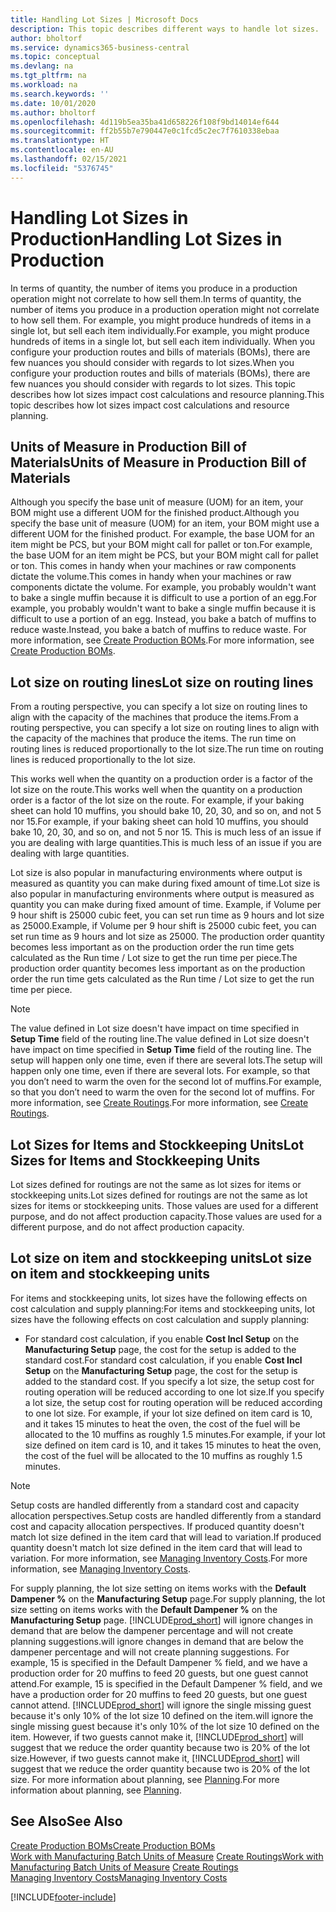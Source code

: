 ```yaml
---
title: Handling Lot Sizes | Microsoft Docs
description: This topic describes different ways to handle lot sizes.
author: bholtorf
ms.service: dynamics365-business-central
ms.topic: conceptual
ms.devlang: na
ms.tgt_pltfrm: na
ms.workload: na
ms.search.keywords: ''
ms.date: 10/01/2020
ms.author: bholtorf
ms.openlocfilehash: 4d119b5ea35ba41d658226f108f9bd14014ef644
ms.sourcegitcommit: ff2b55b7e790447e0c1fcd5c2ec7f7610338ebaa
ms.translationtype: HT
ms.contentlocale: en-AU
ms.lasthandoff: 02/15/2021
ms.locfileid: "5376745"
---
```

# <a name="handling-lot-sizes-in-production"></a><span data-ttu-id="398c4-103">Handling Lot Sizes in Production</span><span class="sxs-lookup"><span data-stu-id="398c4-103">Handling Lot Sizes in Production</span></span>
<span data-ttu-id="398c4-104">In terms of quantity, the number of items you produce in a production operation might not correlate to how sell them.</span><span class="sxs-lookup"><span data-stu-id="398c4-104">In terms of quantity, the number of items you produce in a production operation might not correlate to how sell them.</span></span> <span data-ttu-id="398c4-105">For example, you might produce hundreds of items in a single lot, but sell each item individually.</span><span class="sxs-lookup"><span data-stu-id="398c4-105">For example, you might produce hundreds of items in a single lot, but sell each item individually.</span></span> <span data-ttu-id="398c4-106">When you configure your production routes and bills of materials (BOMs), there are few nuances you should consider with regards to lot sizes.</span><span class="sxs-lookup"><span data-stu-id="398c4-106">When you configure your production routes and bills of materials (BOMs), there are few nuances you should consider with regards to lot sizes.</span></span> <span data-ttu-id="398c4-107">This topic describes how lot sizes impact cost calculations and resource planning.</span><span class="sxs-lookup"><span data-stu-id="398c4-107">This topic describes how lot sizes impact cost calculations and resource planning.</span></span>

## <a name="units-of-measure-in-production-bill-of-materials"></a><span data-ttu-id="398c4-108">Units of Measure in Production Bill of Materials</span><span class="sxs-lookup"><span data-stu-id="398c4-108">Units of Measure in Production Bill of Materials</span></span>
<span data-ttu-id="398c4-109">Although you specify the base unit of measure (UOM) for an item, your BOM might use a different UOM for the finished product.</span><span class="sxs-lookup"><span data-stu-id="398c4-109">Although you specify the base unit of measure (UOM) for an item, your BOM might use a different UOM for the finished product.</span></span> <span data-ttu-id="398c4-110">For example, the base UOM for an item might be PCS, but your BOM might call for pallet or ton.</span><span class="sxs-lookup"><span data-stu-id="398c4-110">For example, the base UOM for an item might be PCS, but your BOM might call for pallet or ton.</span></span> <span data-ttu-id="398c4-111">This comes in handy when your machines or raw components dictate the volume.</span><span class="sxs-lookup"><span data-stu-id="398c4-111">This comes in handy when your machines or raw components dictate the volume.</span></span> <span data-ttu-id="398c4-112">For example, you probably wouldn't want to bake a single muffin because it is difficult to use a portion of an egg.</span><span class="sxs-lookup"><span data-stu-id="398c4-112">For example, you probably wouldn't want to bake a single muffin because it is difficult to use a portion of an egg.</span></span> <span data-ttu-id="398c4-113">Instead, you bake a batch of muffins to reduce waste.</span><span class="sxs-lookup"><span data-stu-id="398c4-113">Instead, you bake a batch of muffins to reduce waste.</span></span> <span data-ttu-id="398c4-114">For more information, see [Create Production BOMs](production-how-to-create-production-boms.md).</span><span class="sxs-lookup"><span data-stu-id="398c4-114">For more information, see [Create Production BOMs](production-how-to-create-production-boms.md).</span></span>

## <a name="lot-size-on-routing-lines"></a><span data-ttu-id="398c4-115">Lot size on routing lines</span><span class="sxs-lookup"><span data-stu-id="398c4-115">Lot size on routing lines</span></span>
<span data-ttu-id="398c4-116">From a routing perspective, you can specify a lot size on routing lines to align with the capacity of the machines that produce the items.</span><span class="sxs-lookup"><span data-stu-id="398c4-116">From a routing perspective, you can specify a lot size on routing lines to align with the capacity of the machines that produce the items.</span></span> <span data-ttu-id="398c4-117">The run time on routing lines is reduced proportionally to the lot size.</span><span class="sxs-lookup"><span data-stu-id="398c4-117">The run time on routing lines is reduced proportionally to the lot size.</span></span> 

<span data-ttu-id="398c4-118">This works well when the quantity on a production order is a factor of the lot size on the route.</span><span class="sxs-lookup"><span data-stu-id="398c4-118">This works well when the quantity on a production order is a factor of the lot size on the route.</span></span> <span data-ttu-id="398c4-119">For example, if your baking sheet can hold 10 muffins, you should bake 10, 20, 30, and so on, and not 5 nor 15.</span><span class="sxs-lookup"><span data-stu-id="398c4-119">For example, if your baking sheet can hold 10 muffins, you should bake 10, 20, 30, and so on, and not 5 nor 15.</span></span>  <span data-ttu-id="398c4-120">This is much less of an issue if you are dealing with large quantities.</span><span class="sxs-lookup"><span data-stu-id="398c4-120">This is much less of an issue if you are dealing with large quantities.</span></span>

<span data-ttu-id="398c4-121">Lot size is also popular in manufacturing environments where output is measured as quantity you can make during fixed amount of time.</span><span class="sxs-lookup"><span data-stu-id="398c4-121">Lot size is also popular in manufacturing environments where output is measured as quantity you can make during fixed amount of time.</span></span> <span data-ttu-id="398c4-122">Example, if Volume per 9 hour shift is 25000 cubic feet, you can set run time as 9 hours and lot size as 25000.</span><span class="sxs-lookup"><span data-stu-id="398c4-122">Example, if Volume per 9 hour shift is 25000 cubic feet, you can set run time as 9 hours and lot size as 25000.</span></span>
<span data-ttu-id="398c4-123">The production order quantity becomes less important as on the production order the run time gets calculated as the Run time / Lot size to get the run time per piece.</span><span class="sxs-lookup"><span data-stu-id="398c4-123">The production order quantity becomes less important as on the production order the run time gets calculated as the Run time / Lot size to get the run time per piece.</span></span>
 
> [!NOTE]
> <span data-ttu-id="398c4-124">The value defined in Lot size doesn't have impact on time specified in **Setup Time** field of the routing line.</span><span class="sxs-lookup"><span data-stu-id="398c4-124">The value defined in Lot size doesn't have impact on time specified in **Setup Time** field of the routing line.</span></span> <span data-ttu-id="398c4-125">The setup will happen only one time, even if there are several lots.</span><span class="sxs-lookup"><span data-stu-id="398c4-125">The setup will happen only one time, even if there are several lots.</span></span> <span data-ttu-id="398c4-126">For example, so that you don’t need to warm the oven for the second lot of muffins.</span><span class="sxs-lookup"><span data-stu-id="398c4-126">For example, so that you don’t need to warm the oven for the second lot of muffins.</span></span> <span data-ttu-id="398c4-127">For more information, see [Create Routings](production-how-to-create-routings.md).</span><span class="sxs-lookup"><span data-stu-id="398c4-127">For more information, see [Create Routings](production-how-to-create-routings.md).</span></span>

## <a name="lot-sizes-for-items-and-stockkeeping-units"></a><span data-ttu-id="398c4-128">Lot Sizes for Items and Stockkeeping Units</span><span class="sxs-lookup"><span data-stu-id="398c4-128">Lot Sizes for Items and Stockkeeping Units</span></span>
<span data-ttu-id="398c4-129">Lot sizes defined for routings are not the same as lot sizes for items or stockkeeping units.</span><span class="sxs-lookup"><span data-stu-id="398c4-129">Lot sizes defined for routings are not the same as lot sizes for items or stockkeeping units.</span></span> <span data-ttu-id="398c4-130">Those values are used for a different purpose, and do not affect production capacity.</span><span class="sxs-lookup"><span data-stu-id="398c4-130">Those values are used for a different purpose, and do not affect production capacity.</span></span> 

## <a name="lot-size-on-item-and-stockkeeping-units"></a><span data-ttu-id="398c4-131">Lot size on item and stockkeeping units</span><span class="sxs-lookup"><span data-stu-id="398c4-131">Lot size on item and stockkeeping units</span></span>
<span data-ttu-id="398c4-132">For items and stockkeeping units, lot sizes have the following effects on cost calculation and supply planning:</span><span class="sxs-lookup"><span data-stu-id="398c4-132">For items and stockkeeping units, lot sizes have the following effects on cost calculation and supply planning:</span></span>

* <span data-ttu-id="398c4-133">For standard cost calculation, if you enable **Cost Incl Setup** on the **Manufacturing Setup** page, the cost for the setup is added to the standard cost.</span><span class="sxs-lookup"><span data-stu-id="398c4-133">For standard cost calculation, if you enable **Cost Incl Setup** on the **Manufacturing Setup** page, the cost for the setup is added to the standard cost.</span></span> <span data-ttu-id="398c4-134">If you specify a lot size, the setup cost for routing operation will be reduced according to one lot size.</span><span class="sxs-lookup"><span data-stu-id="398c4-134">If you specify a lot size, the setup cost for routing operation will be reduced according to one lot size.</span></span> <span data-ttu-id="398c4-135">For example, if your lot size defined on item card is 10, and it takes 15 minutes to heat the oven, the cost of the fuel will be allocated to the 10 muffins as roughly 1.5 minutes.</span><span class="sxs-lookup"><span data-stu-id="398c4-135">For example, if your lot size defined on item card is 10, and it takes 15 minutes to heat the oven, the cost of the fuel will be allocated to the 10 muffins as roughly 1.5 minutes.</span></span> 

> [!NOTE]
> <span data-ttu-id="398c4-136">Setup costs are handled differently from a standard cost and capacity allocation perspectives.</span><span class="sxs-lookup"><span data-stu-id="398c4-136">Setup costs are handled differently from a standard cost and capacity allocation perspectives.</span></span> <span data-ttu-id="398c4-137">If produced quantity doesn't match lot size defined in the item card that will lead to variation.</span><span class="sxs-lookup"><span data-stu-id="398c4-137">If produced quantity doesn't match lot size defined in the item card that will lead to variation.</span></span> <span data-ttu-id="398c4-138">For more information, see [Managing Inventory Costs](finance-manage-inventory-costs.md).</span><span class="sxs-lookup"><span data-stu-id="398c4-138">For more information, see [Managing Inventory Costs](finance-manage-inventory-costs.md).</span></span> <!--not sure that I got this part right seems to repeat the first example.-->

<span data-ttu-id="398c4-139">For supply planning, the lot size setting on items works with the **Default Dampener %** on the **Manufacturing Setup** page.</span><span class="sxs-lookup"><span data-stu-id="398c4-139">For supply planning, the lot size setting on items works with the **Default Dampener %** on the **Manufacturing Setup** page.</span></span> [!INCLUDE[prod_short](includes/prod_short.md)] <span data-ttu-id="398c4-140">will ignore changes in demand that are below the dampener percentage and will not create planning suggestions.</span><span class="sxs-lookup"><span data-stu-id="398c4-140">will ignore changes in demand that are below the dampener percentage and will not create planning suggestions.</span></span> <span data-ttu-id="398c4-141">For example, 15 is specified in the Default Dampener % field, and we have a production order for 20 muffins to feed 20 guests, but one guest cannot attend.</span><span class="sxs-lookup"><span data-stu-id="398c4-141">For example, 15 is specified in the Default Dampener % field, and we have a production order for 20 muffins to feed 20 guests, but one guest cannot attend.</span></span> [!INCLUDE[prod_short](includes/prod_short.md)] <span data-ttu-id="398c4-142">will ignore the single missing guest because it's only 10% of the lot size 10 defined on the item.</span><span class="sxs-lookup"><span data-stu-id="398c4-142">will ignore the single missing guest because it's only 10% of the lot size 10 defined on the item.</span></span> <span data-ttu-id="398c4-143">However, if two guests cannot make it, [!INCLUDE[prod_short](includes/prod_short.md)] will suggest that we reduce the order quantity because two is 20% of the lot size.</span><span class="sxs-lookup"><span data-stu-id="398c4-143">However, if two guests cannot make it, [!INCLUDE[prod_short](includes/prod_short.md)] will suggest that we reduce the order quantity because two is 20% of the lot size.</span></span> <span data-ttu-id="398c4-144">For more information about planning, see [Planning](production-planning.md).</span><span class="sxs-lookup"><span data-stu-id="398c4-144">For more information about planning, see [Planning](production-planning.md).</span></span>

## <a name="see-also"></a><span data-ttu-id="398c4-145">See Also</span><span class="sxs-lookup"><span data-stu-id="398c4-145">See Also</span></span>
[<span data-ttu-id="398c4-146">Create Production BOMs</span><span class="sxs-lookup"><span data-stu-id="398c4-146">Create Production BOMs</span></span>](production-how-to-create-production-boms.md)  
<span data-ttu-id="398c4-147">[Work with Manufacturing Batch Units of Measure](production-how-to-use-the-manufacturing-batch-unit-of-measure.md)
[Create Routings](production-how-to-create-routings.md)</span><span class="sxs-lookup"><span data-stu-id="398c4-147">[Work with Manufacturing Batch Units of Measure](production-how-to-use-the-manufacturing-batch-unit-of-measure.md)
[Create Routings](production-how-to-create-routings.md)</span></span>  
[<span data-ttu-id="398c4-148">Managing Inventory Costs</span><span class="sxs-lookup"><span data-stu-id="398c4-148">Managing Inventory Costs</span></span>](finance-manage-inventory-costs.md)


[!INCLUDE[footer-include](includes/footer-banner.md)]